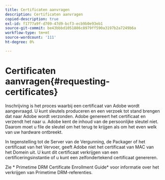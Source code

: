 ```yaml
---
title: Certificaten aanvragen
description: Certificaten aanvragen
copied-description: true
exl-id: f1777a9f-d709-47d9-bcf3-ecb9b0e93eb1
source-git-commit: be43bbbd1051886c8979ff590a3197b2a7249b6a
workflow-type: tm+mt
source-wordcount: '111'
ht-degree: 0%

---
```


# Certificaten aanvragen{#requesting-certificates}

Inschrijving is het proces waarbij een certificaat van Adobe wordt aangevraagd. U kunt sleutels produceren en een verzoek tot stand brengen dat naar Adobe wordt verzonden. Adobe genereert het certificaat en verzendt het naar u. Adobe kent de inhoud van de persoonlijke sleutel niet. Daarom moet u file de sleutel om het terug te krijgen als om het even welk van uw hardware ontbreekt.

In tegenstelling tot de Server van de Vergunning, de Packager of het certificaat van het Vervoer, geeft Adobe niet het certificaat van MAC van het Domein uit. U kunt dit certificaat verkrijgen van een certificeringsinstantie of u kunt een zelfondertekend certificaat genereren.

Zie * Primetime DRM Certificate Enrollment Guide* voor informatie over het verkrijgen van Primetime DRM-referenties.

